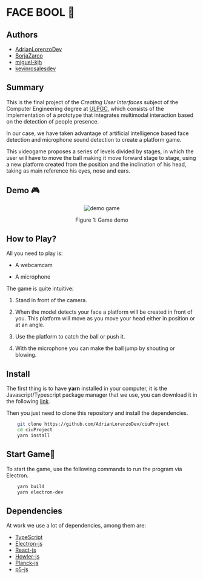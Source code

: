 # FACE BOOL 🏀 

## Authors

- [AdrianLorenzoDev](https://github.com/AdrianLorenzoDev)
- [BorjaZarco](https://github.com/BorjaZarco)
- [miguel-kjh](https://github.com/miguel-kjh)
- [kevinrosalesdev](https://github.com/kevinrosalesdev)

## Summary

This is the final project of the _Creating User Interfaces_ subject of the Computer Engineering degree at [ULPGC](https://www.ulpgc.es/), which consists of the implementation of a prototype that integrates multimodal interaction based on the detection of people presence.

In our case, we have taken advantage of artificial intelligence based face detection and microphone sound detection to create a platform game.

This videogame proposes a series of levels divided by stages, in which the user will have to move the ball making it move forward stage to stage, using a new platform created from the position and the inclination of his head, taking as main reference his eyes, nose and ears.

## Demo 🎮

<p align="center">
  <img src="media/demo.gif" alt="demo game">
</p>
<p align="center">
  Figure 1: Game demo
</p>

## How to Play?

All you need to play is:

* A webcamcam

* A microphone

The game is quite intuitive:

1. Stand in front of the camera.

2. When the model detects your face a platform will be created in front of you. This platform will move as you move your head either in position or at an angle.

3. Use the platform to catch the ball or push it.

4. With the microphone you can make the ball jump by shouting or blowing.

## Install

The first thing is to have **yarn** installed in your computer, it is the Javascript/Typescript package manager that we use, you can download it in the following [link](https://classic.yarnpkg.com/en/docs/install/#debian-stable).

Then you just need to clone this repository and install the dependencies.

```bash
    git clone https://github.com/AdrianLorenzoDev/ciuProject
    cd ciuProject
    yarn install
```

## Start Game🚀

To start the game, use the following commands to run the program via Electron.

```bash
    yarn build
    yarn electron-dev
```


## Dependencies

At work we use a lot of dependencies, among them are:

- [TypeScript](https://www.typescriptlang.org/)
- [Electron-js](https://www.electronjs.org/)
- [React-js](https://es.reactjs.org/)
- [Howler-js](https://howlerjs.com/)
- [Planck-js](https://piqnt.com/planck.js/)
- [p5-js](https://p5js.org/es/)
